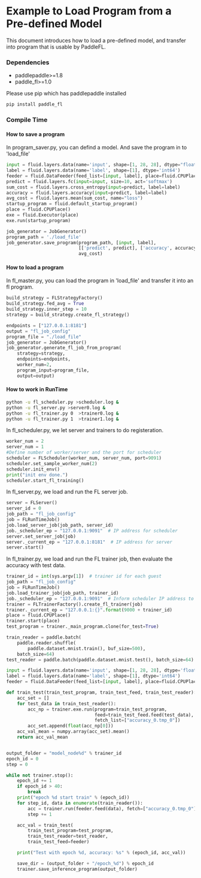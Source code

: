 # Example to Load Program from a Pre-defined Model

This document introduces how to load a pre-defined model, and transfer into program that is usable by PaddleFL.

### Dependencies 

- paddlepaddle>=1.8
- paddle_fl>=1.0

Please use pip which has paddlepaddle installed

```sh
pip install paddle_fl
``` 

### Compile Time

#### How to save a program

In program_saver.py, you can defind a model. And save the program in to 'load_file'

```python
input = fluid.layers.data(name='input', shape=[1, 28, 28], dtype="float32")
label = fluid.layers.data(name='label', shape=[1], dtype='int64')
feeder = fluid.DataFeeder(feed_list=[input, label], place=fluid.CPUPlace())
predict = fluid.layers.fc(input=input, size=10, act='softmax')
sum_cost = fluid.layers.cross_entropy(input=predict, label=label)
accuracy = fluid.layers.accuracy(input=predict, label=label)
avg_cost = fluid.layers.mean(sum_cost, name="loss")
startup_program = fluid.default_startup_program()
place = fluid.CPUPlace()
exe = fluid.Executor(place)
exe.run(startup_program)

job_generator = JobGenerator()
program_path = './load_file'
job_generator.save_program(program_path, [input, label],
                           [['predict', predict], ['accuracy', accuracy]],
                           avg_cost)
```

#### How to load a program

In fl_master.py, you can load the program in 'load_file' and transfer it into an fl program.

```python
build_strategy = FLStrategyFactory()
build_strategy.fed_avg = True
build_strategy.inner_step = 10
strategy = build_strategy.create_fl_strategy()

endpoints = ["127.0.0.1:8181"]
output = "fl_job_config"
program_file = "./load_file"
job_generator = JobGenerator()
job_generator.generate_fl_job_from_program(
    strategy=strategy,
    endpoints=endpoints,
    worker_num=2,
    program_input=program_file,
    output=output)
``` 

#### How to work in RunTime

```sh
python -u fl_scheduler.py >scheduler.log &
python -u fl_server.py >server0.log &
python -u fl_trainer.py 0  >trainer0.log &
python -u fl_trainer.py 1  >trainer1.log &
```
In fl_scheduler.py, we let server and trainers to do registeration.

```python
worker_num = 2
server_num = 1
#Define number of worker/server and the port for scheduler
scheduler = FLScheduler(worker_num, server_num, port=9091)
scheduler.set_sample_worker_num(2)
scheduler.init_env()
print("init env done.")
scheduler.start_fl_training()
```
In fl_server.py, we load and run the FL server job.

```python
server = FLServer()
server_id = 0
job_path = "fl_job_config"
job = FLRunTimeJob()
job.load_server_job(job_path, server_id)
job._scheduler_ep = "127.0.0.1:9091"  # IP address for scheduler
server.set_server_job(job)
server._current_ep = "127.0.0.1:8181"  # IP address for server
server.start()
```

In fl_trainer.py, we load and run the FL trainer job, then evaluate the accuracy with test data.

```python
trainer_id = int(sys.argv[1])  # trainer id for each guest
job_path = "fl_job_config"
job = FLRunTimeJob()
job.load_trainer_job(job_path, trainer_id)
job._scheduler_ep = "127.0.0.1:9091"  # Inform scheduler IP address to trainer
trainer = FLTrainerFactory().create_fl_trainer(job)
trainer._current_ep = "127.0.0.1:{}".format(9000 + trainer_id)
place = fluid.CPUPlace()
trainer.start(place)
test_program = trainer._main_program.clone(for_test=True)

train_reader = paddle.batch(
    paddle.reader.shuffle(
        paddle.dataset.mnist.train(), buf_size=500),
    batch_size=64)
test_reader = paddle.batch(paddle.dataset.mnist.test(), batch_size=64)

input = fluid.layers.data(name='input', shape=[1, 28, 28], dtype='float32')
label = fluid.layers.data(name='label', shape=[1], dtype='int64')
feeder = fluid.DataFeeder(feed_list=[input, label], place=fluid.CPUPlace())

def train_test(train_test_program, train_test_feed, train_test_reader):
    acc_set = []
    for test_data in train_test_reader():
        acc_np = trainer.exe.run(program=train_test_program,
                                 feed=train_test_feed.feed(test_data),
                                 fetch_list=["accuracy_0.tmp_0"])
        acc_set.append(float(acc_np[0]))
    acc_val_mean = numpy.array(acc_set).mean()
    return acc_val_mean


output_folder = "model_node%d" % trainer_id
epoch_id = 0
step = 0

while not trainer.stop():
    epoch_id += 1
    if epoch_id > 40:
        break
    print("epoch %d start train" % (epoch_id))
    for step_id, data in enumerate(train_reader()):
        acc = trainer.run(feeder.feed(data), fetch=["accuracy_0.tmp_0"])
        step += 1

    acc_val = train_test(
        train_test_program=test_program,
        train_test_reader=test_reader,
        train_test_feed=feeder)

    print("Test with epoch %d, accuracy: %s" % (epoch_id, acc_val))

    save_dir = (output_folder + "/epoch_%d") % epoch_id
    trainer.save_inference_program(output_folder)
```
